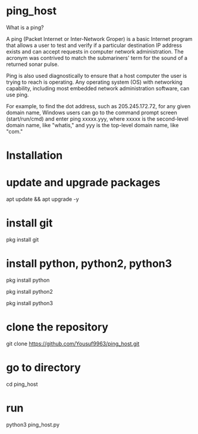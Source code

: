 # ping_host

What is a ping?

A ping (Packet Internet or Inter-Network Groper) is a basic Internet program that allows a user to test and verify if a particular destination IP address exists and can accept requests in computer network administration. The acronym was contrived to match the submariners' term for the sound of a returned sonar pulse.

Ping is also used diagnostically to ensure that a host computer the user is trying to reach is operating. Any operating system (OS) with networking capability, including most embedded network administration software, can use ping.

For example, to find the dot address, such as 205.245.172.72, for any given domain name, Windows users can go to the command prompt screen (start/run/cmd) and enter ping xxxxx.yyy, where xxxxx is the second-level domain name, like "whatis," and yyy is the top-level domain name, like "com."


# Installation


# update and upgrade packages


apt update && apt upgrade -y


# install git


pkg install git


# install python, python2, python3


pkg install python

pkg install python2

pkg install python3


# clone the repository


git clone https://github.com/Yousuf9963/ping_host.git


# go to directory


cd ping_host


# run

python3 ping_host.py
